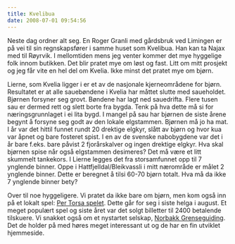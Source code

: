 ```yaml
---
title: Kvelibua
date: 2008-07-01 09:54:56
---
```


Neste dag ordner alt seg. En Roger Granli med gårdsbruk ved Limingen er på vei til sin regnskapsfører i samme huset som Kvelibua. Han kan ta Najax med til Røyrvik. I mellomtiden mens jeg venter kommer det mye hyggelige folk innom butikken. Det blir pratet mye om løst og fast. Litt om mitt prosjekt og jeg får vite en hel del om Kvelia. Ikke minst det pratet mye om bjørn.

Lierne, som Kvelia ligger i er et av de nasjonale kjerneområdene for bjørn. Resultatet er at alle sauebøndene i Kvelia har måttet slutte med saueholdet. Bjørnen forsyner seg grovt. Bøndene har lagt ned sauedrifta. Flere tusen sau er dermed rett og slett borte fra bygda. Tenk på hva dette må si for næringsgrunnlaget i ei lita bygd. I mangel på sau har bjørnen de siste årene begynt å forsyne seg godt av den lokale elgstammen. Bjørnen må jo ha mat. I år var det hittil funnet rundt 20 drektige elgkyr, slått av bjørn og hvor kua var åpnet og bare fosteret spist. I en av de svenske nabobygdene var det i år bare f.eks. bare påvist 2 fjorårskalver og ingen drektige elgkyr. Hva skal bjørnen spise når også elgstammen desimeres? Det må være et litt skummelt tankekors. I Lierne legges det fra storsamfunnet opp til 7 ynglende binner. Oppe i Hattfjelldal/Bleikvassli i mitt nærområde er målet 2 ynglende binner. Dette er beregnet å tilsi 60-70 bjørn totalt. Hva må da ikke 7 ynglende binner bety?

Over til noe hyggeligere. Vi pratet da ikke bare om bjørn, men kom også inn på et lokalt spel: <a href="http://www.oppgarden.no/PeTorsa.htm">Per Torsa spelet</a>. Dette går for seg i siste helga i august. Et meget populært spel og siste året var det solgt billetter til 2400 betalende tilskuere. Vi snakket også om et nystartet selskap, <a href="http://www.norbakkguide.com">Norbakk Grenseguiding</a>. Det de holder på med høres meget interessant ut og de har en fin utviklet hjemmeside.
